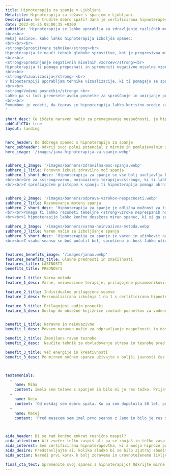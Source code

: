 ```yaml
---
title: Hipnoterapija za spanje v Ljubljani
Metatitle: Hipnoterapija za težave s spanjem v Ljubljani.
Description: Se trudite dobro spati? Jana je certificirana hipnoterapevtka, ki ti s hipnoterapijo pomaga do počitka, ki ga potrebuješ. Za več informacij obišči spletno stran.
date: 2022-01-25 08:00:35 +0300
subtitle: 'Hipnoterapija se lahko uporablja za zdravljenje različnih motenj spanja, vključno z nespečnostjo, spalno apnejo in nočnimi morami. 
<br><br>
Nekaj načinov, kako lahko hipnoterapija izboljša spanec:
<br><br><br>
<strong>Sprostitvene tehnike</strong><br>
Hipnoterapija te nauči tehnik globoke sprostitve, kot je progresivna mišična sprostitev, ki vam lahko pomaga umiriti um in zmanjšati raven stresa. To pa vam lahko pomaga, da lažje zaspite in spite globlje.
<br><br>
<strong>Spreminjanje negativnih miselnih vzorcev</strong><br>
Hipnoterapija ti pomaga prepoznati in spremeniti negativne miselne vzorce, ki vplivajo na spanec. Na primer, če te pred spanjem veliko skrbi in ne morete ustaviti misli, ti lahko hipnoterapija pomaga preusmeriti pozornost na pozitivne, pomirjujoče misli in se naučiti opustiti skrbi pred spanjem. Prav tako ti pomaga prepoznati negativne miselne vzorce in jih preoblikovati v bolj koristne.
<br><br>
<strong>Vizualizacija</strong> <br>
V hipnoterapiji uporabljam tehnike vizualizacije, ki ti pomagajo se sprostiti in ustvariti mirno okolje za spanje. Na primer, predstavljate si sebe na lepem kraju, kot je plaža ali gozd, in se osredotočiš na prizore, zvoke in občutke, povezane s tem krajem.
<br><br>
<strong>Vodeni posnetki</strong> <br>
Lahko pa si tudi prenesete avdio posnetke za sproščanje in umirjanje pred spanjem. 
<br><br>
Pomembno je vedeti, da čeprav je hipnoterapija lahko koristno orodje za izboljšanje spanja, morda ne bo delovala pri vseh, saj so nekateri vzroki nespečnosti lahko posledice zdravstevnih težav. Prav tako hipnoterapija ni primerna za vsakogar. Zato predlagam, da se naročiš na posvet, da preveriva, ali je prava za tebe.
'

short_desc: Če iščete naraven način za premagovanje nespečnosti, je hipnoterapija pravi odgovor. Jana Bergant je certificirana hipnoterapevtka, ki ti pomaga do spanca, ki ga potrebuješ in si ga zaslužiš.
addCallCTA: true
layout: landing


hero_header: Do dobrega spanec s hipnoterapijo za spanje
hero_subheader: Odkrij svoj polni potencial z mirnim in pomlajevalnim spancem
hero_image: '/images/jana-hipnoterapija-za-spanje.webp' 


subhero_1_Image: '/images/banners/zdravilna-moc-spanja.webp' 
subhero_1_Title: Ponovno izkusi zdravilno moč spanja
subhero_1_short_desc: 'Hipnoterapija za spanje se vse bolj uveljavlja kot <strong>učinkovito zdravljenje nespečnosti</strong> in drugih motenj spanja.
<br><br>Gre za <strong>varno, neinvazivno terapijo</strong>, ki ti lahko pomaga doseči krepčilen in miren spanec, ki si ga zaslužiš.
<br><br>Z sproščujočem pristopom k spanju ti hipnoterapija pomaga obrniti nov list in si povrniti energijo za nov dan.'


subhero_2_Image: '/images/banners/odprava-vzrokov-nespecnosti.webp' 
subhero_2_Title: Razumevanje motenj spanja 
subhero_2_short_desc: 'Hipnoterapija za spanje je odlična možnost za tiste, ki trpijo zaradi nespečnosti ali drugih motenj spanja. 
<br><br>Pomaga ti lahko razumeti temeljne <strong>vzroke neprespanih noči ali nenadzorovanih misli</strong> in jih odpraviti na pozitiven, pomirjujoč način. 
<br><br>S hipnoterapijo lahko končno dosežete miren spanec, ki si ga zaslužite.'

subhero_3_Image: '/images/banners/varna-neinvazivna-metoda.webp' 
subhero_3_Title: Varen način za izboljšanje spanja
subhero_3_short_desc: 'Hipnoterapija za spanje je varen in učinkovit način za izboljšanje kakovosti spanja <strong>brez stranskih učinkov</strong>. Hipnoterapija ne povzroča zasvojenosti kot lahko to naredijo zdravila. 
<br><br>Z vsako seanso se boš počutil bolj sproščeno in bosš lahko užival v globljem in bolj mirnem spancu.'


features_benefits_image: '/images/janax.webp'
features_benefits_title: Glavne prednosti in značilnosti
features_title: LASTNOSTI
benefits_title: PREDNOSTI

feature_1_title: Varna metoda
feature_1_desc: Varne, neinvazivne terapije, prilagojene posameznikovim potrebam 

feature_2_title: Individualne prilagojene seanse
feature_2_desc: Personalizirana izkušnja 1 na 1 s certificirano hipnoterapevtko, ki je na voljo tudi online.

feature_3_title: Prilagojeni audio posnetki 
feature_3_desc: Dostop do obsežne knjižnice zvočnih posnetkov za vodene seanse samohipnoze doma.


benefit_1_title: Naravno in neinvazivno
benefit_1_desc: Povsem naraven način za odpravljanje nespečnosti in doseganje mirnejšega spanca

benefit_2_title: Zmanjšana raven tesnobe
benefit_2_desc:  Naučite tehnik za obvladovanje stresa in tesnobe pred spanjem, kar vodi do globlje sprostitve in boljše kakovosti spanja.

benefit_3_title: Več energije in kreativnosti
benefit_3_desc: Po mirnem nočnem spancu uživajte v boljši jasnosti čez dan in več energije ter se na koncu vsako jutro počutite obnovljeni in osveženi!



testemonials: 
  -  
    name: Miha
    content: Imela sem težave s spanjem in bilo mi je res težko. Prijatelj mi je priporočil Jano Bergant in odločil sem se, da preizkusim še hipnoterapijo. Vesel sem, da sem! Bila je neverjetna. Pomagala mi je, da sem se končno sprostil in se naučil umiriti zvečer pred spanjem. Po najini seansi sem se počutil veliko bolje in jo toplo priporočam vsem, ki imajo težave s spanjem. Hvala!
  -  
    name: Neja
    content: 'Od nekdaj sem dobro spala. Ko pa sem dopolnila 30 let, po rojstvu dveh otrok, se je začela nespočnost. Najprej nisem spala zaradi otrok, potem pa zaredi sebe. Poskusila sem vse - od branja pred spanjem do ukinitve kofeina -, a nič ni pomagalo. Zato sem poiskala Jano. Po samo nekaj seansah sem končno lahko prespala vso noč! Počutim se spočito in čez dan imam veliko več energije. Jano toplo priporočam vsem, ki imajo težave s spanjem. Ona resnično zna pomagat!'
  -  
    name: Matej
    content: 'Pred mesecem sem imel prvo seanso z Jano in bilo je res sproščujoče! Že leta se borim z nespečnostjo in poskusil sem že veliko. Toda po samo eni seansi hipnoterapije z Jano sem prvič po dolgem času se res naspal. Zelo sem hvaležen in prav uživam v poslušanju njenih hipnotičnih posnetkov!'



aida_header: Bi se rad končno enkrat resnično naspal?
aida_attention: Ali zvečer težko zaspiš ali pa se zbujaš in težko zaspiš nazaj? Se počutiš izčrpano in preobremenjeno?
aida_interest: Sem certificirana hipnoterapevtka, ki z močjo hipnoze pomagam do boljšega spanca. S pomočjo hipnote ti pomagam zmanjšati stres, povečati sprostitev in končno doseči miren spanec.
aida_desire: Predstavljajte si, koliko sladko bi se bilo zjutraj zbuditi, če bi lahko spal vso noč, ne da bi se premetaval in nemirno zbujal. Z Janino pomočjo lahko te sanje uresničiš!
aida_action: Naredi prvi korak k bolj zdravemu in uravnoteženemu življenju, tako da se že danes dogovorite za termin!

final_cta_text: Spremenite svoj spanec s hipnoterapijo! Odkrijte mirne, poživljajoče noči s sladkimi sanjami!
---
```


